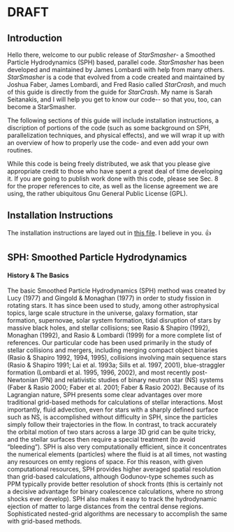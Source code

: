 # DRAFT

## Introduction

Hello there, welcome to our public release of *StarSmasher*- a Smoothed Particle Hydrodynamics (SPH) based, parallel code. *StarSmasher* has been developed and maintained by James Lombardi with help from many others. *StarSmasher* is a code that evolved from a code created and maintained by Joshua Faber, James Lombardi, and Fred Rasio called *StarCrash*, and much of this guide is directly from the guide for *StarCrash*. My name is Sarah Seitanakis, and I will help you get to know our code-- so that you, too, can become a StarSmasher. 

The following sections of this guide will include installation instructions, a discription of portions of the code (such as some background on SPH, parallelization techniques, and physical effects), and we will wrap it up with an overview of how to properly use the code- and even add your own routines. 
  
While this code is being freely distributed, we ask that you please give appropriate credit to those who have spent a great deal of time developing it. If you are going to publish work done with this code, please see Sec. 8 for the proper references to cite, as well as the license agreement we are using, the rather ubiquitous Gnu General Public License (GPL).



## Installation Instructions

The installation instructions are layed out in [this file](./installation.md). I believe in you. :thumbsup:



## SPH: Smoothed Particle Hydrodynamics

#### History & The Basics

The basic Smoothed Particle Hydrodynamics (SPH) method was created by Lucy (1977) and
Gingold & Monaghan (1977) in order to study fission in rotating stars. It has since been used to
study, among other astrophysical topics, large scale structure in the universe, galaxy formation,
star formation, supernovae, solar system formation, tidal disruption of stars by massive black holes,
and stellar collisions; see Rasio & Shapiro (1992), Monaghan (1992), and Rasio & Lombardi (1999)
for a more complete list of references. Our particular code has been used primarily in the study of
stellar collisions and mergers, including merging compact object binaries (Rasio & Shapiro 1992,
1994, 1995), collisions involving main sequence stars (Rasio & Shapiro 1991; Lai et al. 1993a; Sills
et al. 1997, 2001), blue-straggler formation (Lombardi et al. 1995, 1996, 2002), and most recently
post-Newtonian (PN) and relativistic studies of binary neutron star (NS) systems (Faber & Rasio
2000; Faber et al. 2001; Faber & Rasio 2002). 
Because of its Lagrangian nature, SPH presents some clear advantages over more traditional
grid-based methods for calculations of stellar interactions. Most importantly, fluid advection, even
for stars with a sharply defined surface such as NS, is accomplished without difficulty in SPH,
since the particles simply follow their trajectories in the flow. In contrast, to track accurately the
orbital motion of two stars across a large 3D grid can be quite tricky, and the stellar surfaces
then require a special treatment (to avoid “bleeding”). SPH is also very computationally efficient,
since it concentrates the numerical elements (particles) where the fluid is at all times, not wasting
any resources on emty regions of space. For this reason, with given computational resources, SPH
provides higher averaged spatial resolution than grid-based calculations, although Godunov-type
schemes such as PPM typically provide better resolution of shock fronts (this is certainly not a
decisive advantage for binary coalescence calculations, where no strong shocks ever develop). SPH
also makes it easy to track the hydrodynamic ejection of matter to large distances from the central
dense regions. Sophisticated nested-grid algorithms are necessary to accomplish the same with
grid-based methods.

####

